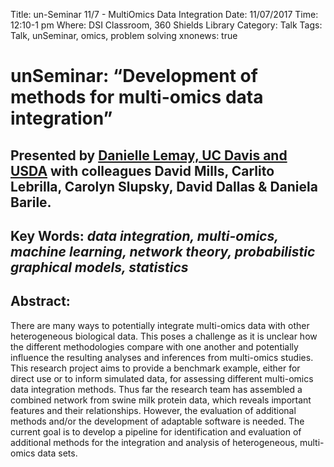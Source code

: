 Title: un-Seminar 11/7 - MultiOmics Data Integration
Date: 11/07/2017
Time: 12:10-1 pm
Where: DSI Classroom, 360 Shields Library
Category: Talk
Tags: Talk, unSeminar, omics, problem solving
xnonews: true

# unSeminar: “Development of methods for multi-omics data integration” 

## Presented by [Danielle Lemay, UC Davis and USDA](http://milklab.genomecenter.ucdavis.edu/dglemay.html) with colleagues David Mills, Carlito Lebrilla, Carolyn Slupsky, David Dallas & Daniela Barile.

## Key Words: *data integration, multi-omics, machine learning, network theory, probabilistic graphical models, statistics*

## Abstract: 
There are many ways to potentially integrate multi-omics data with other heterogeneous biological data. This poses a challenge as it is unclear how  the different methodologies compare with one another and potentially influence the resulting analyses and inferences from multi-omics studies. This research project aims to provide a benchmark example, either for direct use or to inform simulated data, for assessing different multi-omics data integration methods. Thus far the research team has assembled a combined network from swine milk protein data, which reveals important features and their relationships. However, the evaluation of additional methods and/or the development of adaptable software is needed. The current goal is to develop a pipeline for identification and evaluation of additional methods for the integration and analysis of heterogeneous, multi-omics data sets.
